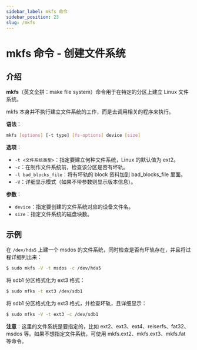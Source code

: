 ```yaml
---
sidebar_label: mkfs 命令
sidebar_position: 23
slug: /mkfs
---
```


# mkfs 命令 - 创建文件系统



## 介绍

**mkfs**（英文全拼：make file system）命令用于在特定的分区上建立 Linux 文件系统。

mkfs 本身并不执行建立文件系统的工作，而是去调用相关的程序来执行。

**语法**：

```bash
mkfs [options] [-t type] [fs-options] device [size]
```

**选项**：

- `-t <文件系统类型>`：指定要建立何种文件系统，Linux 的默认值为 ext2。
- `-c`：在制作文件系统前，检查该分区是否有坏轨。
- `-l bad_blocks_file`：将有坏轨的 block 资料加到 bad_blocks_file 里面。
- `-V`：详细显示模式（如果不带参数则显示版本信息）。

**参数**：

- `device`：指定要创建的文件系统对应的设备文件名。
- `size`：指定文件系统的磁盘块数。



## 示例

在 `/dev/hda5` 上建一个 msdos 的文件系统，同时检查是否有坏轨存在，并且将过程详细列出来：

```bash
$ sudo mkfs -V -t msdos -c /dev/hda5
```

将 sdb1 分区格式化为 ext3 格式：

```bash
$ sudo mfks -t ext3 /dev/sdb1
```

将 sdb1 分区格式化为 ext3 格式，并检查坏轨，且详细显示：

```bash
$ sudo mfks -V -t ext3 -c /dev/sdb1
```

**注意**：这里的文件系统是要指定的，比如 ext2、ext3、ext4、reiserfs、fat32、msdos 等。如果不想指定文件系统，可使用 mkfs.ext2、mkfs.ext3、mkfs.fat 等命令。

